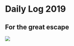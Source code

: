# Daily Log 2019
## For the great escape
![](https://github.com/BlackTunami/mission_excape.github.io/blob/master/image.jpg)
